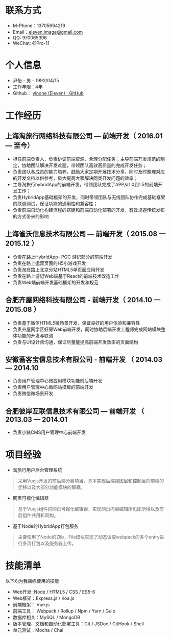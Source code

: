 # 联系方式
* M-Phone：13705694219
* Email：eleven.image@gmail.com
* QQ: 970065396
* WeChat: @Pro-11

# 个人信息
 * 尹怡 - 男 - 1992/04/15
 * 工作年限：4年
 * Github： [yinone (Eleven) · GitHub](https://github.com/yinone)

# 工作经历
## 上海淘旅行网络科技有限公司 — 前端开发（ 2016.01 — 至今）
* 担任前端负责人，负责协调前端资源，合理分配任务；主导前端开发规范的制定，协助团队解决开发难题，带领团队高效高质量的完成开发任务；
* 负责团队各成员的能力培养，鼓励大家定期开展技术分享，同时及时整理对应的开发文档以供参考，极大提高大家解决同类开发问题的效率；
* 主导淘旅行hybridApp的前端开发，带领团队完成了APP从1.0到1.5的前端开发工作；
* 负责HybridApp基础框架的开发，同时带领团队与无线团队协作完成基础框架的联调测试，保证功能的通用性和兼容性；
* 负责前端自动化构建流程的搭建和前端自动化部署的开发，有效规避传统发布的方式带来的影响
 

## 上海雀沃信息技术有限公司 — 前端开发（ 2015.08 — 2015.12 ）
* 负责在路上HybridApp- PGC 游记部分的前端开发
* 负责在路上运营页面的H5小游戏开发
* 负责淘在路上北京分站HTML5单页面应用开发
* 负责在路上游记Web端基于React的前端技术改造工作
* 负责Web端前端开发基础框架的开发和规范


## 合肥齐屋网络科技有限公司 - 前端开发（ 2014.10 — 2015.08 ）
* 负责基于微信HTML5微场景开发，保证良好的用户体验和兼容性
* 负责齐屋网学区好房Web前端开发，同时协助后端开发工程师完成网站模块整体功能的开发与联调
* 负责与UI设计师沟通，保证尽量能提高前端开发效率的页面结构


## 安徽蓄客宝信息技术有限公司 - 前端开发 （ 2014.03 — 2014.10
* 负责用户管理中心微应用模块功能前后端开发
* 负责用户管理中心微网站模板的前端开发
* 负责微信微场景开发


## 合肥彼岸互联信息技术有限公司 — 前端开发 （ 2013.03 — 2014.01
* 负责小猪CMS用户管理中心前端开发

# 项目经验
* 淘旅行用户后台管理系统

> 采用Vuejs开发的前后端分离项目，基本实现后端视图层和控制层向前端的迁移以及大部分功能模块的解耦。

* 网页可视化编辑器

> 基于Vuejs组件的网页可视化编辑器，实现网页内容编辑所见即所得以及前后组件共用和同构。

* 基于Node的HybridApp打包服务

> 主要使用了Node的Zlib，File模块实现了动态读取webpack的多个entry进行多页打包以及服务器上传。

# 技能清单
以下均为我熟练使用的技能

* Web开发:   Node / HTML5 / CSS / ES5-6
* Web框架：Express.js / Koa.js
* 前端框架： Vue.js 
* 前端工具： Webpack / Rollup / Npm / Yarn / Gulp
* 数据库相关：MySQL / MongoDB
* 版本管理、文档和自动化部署工具：Git / JSDoc / GitHook / Shell
* 单元测试：Mocha / Chai



